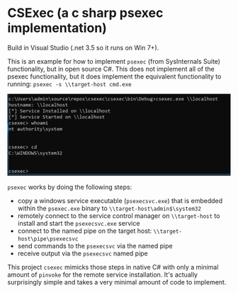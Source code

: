 # CSExec (a c sharp psexec implementation)

Build in Visual Studio (.net 3.5 so it runs on Win 7+). 

This is an example for how to implement `psexec` (from SysInternals Suite) functionality, but in open source C#. This does not implement all of the psexec functionality, but it does implement the equivalent functionality to running: `psexec -s \\target-host cmd.exe`

![screenshot](screen.png)

`psexec` works by doing the following steps:

* copy a windows service executable (`psexecsvc.exe`) that is embedded within the `psexec.exe` binary to `\\target-host\admin$\system32`
* remotely connect to the service control manager on `\\target-host` to install and start the `psexecsvc.exe` service
* connect to the named pipe on the target host: `\\target-host\pipe\psexecsvc`
* send commands to the `psexecsvc` via the named pipe
* receive output via the `psexecsvc` named pipe

This project `csexec` mimicks those steps in native C# with only a minimal amount of `pinvoke` for the remote service installation. It's actually surprisingly simple and takes a very minimal amount of code to implement.
